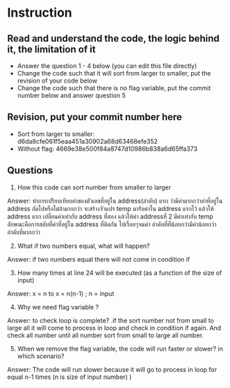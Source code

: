 ﻿# Instruction

## Read and understand the code, the logic behind it, the limitation of it
* Answer the question 1 - 4 below (you can edit this file directly)
* Change the code such that it will sort from larger to smaller, put the revision of your code below
* Change the code such that there is no flag variable, put the commit number below and answer question 5 


## Revision, put your commit number here
* Sort from larger to smaller: d6da8cfe061f5eaa451a30902a68d63468efe352
* Without flag: 4669e38e500f84a8747d10986b838a6d65ffa373

## Questions
1. How this code can sort number from smaller to larger
 
Answer: ทำการเปรียบเทียบค่าของตัวเลขที่อยู่ใน address(ลำดับ) แรก
		ว่ามีค่ามากกว่าค่าที่อยู่ใน address ถัดไปหรือไม่ถ้ามากกว่า
		จะสร้างจัวแปร temp มารับค่าใน address แรกไว้ แล้วให้ address แรก
		เปลี่ยนค่าเท่ากับ address ที่สอง แล้วให้ค่า addressที่ 2
		มีค่าเท่ากับ temp ลักษณะคือการสลับที่ค่าที่อยู่ใน address ที่ติดกัน
		ไปเรื่อยๆจนค่า ลำดับที่ที่น้อยกว่ามีค่าน้อยกว่าลำดับที่มากกว่า

2. What if two numbers equal, what will happen? 

Answer: if two numbers equal there will not come in condition if  

3. How many times at line 24 will be executed (as a function of the size of input) 

Answer: x = n to x = n(n-1)  ; n = input

4. Why we need flag variable ? 

Answer: to check loop is complete? .if the sort number not from small to large
		all it will come to process in loop and check in condition if again.
		And check all number until all number sort from small to large all number.

5. When we remove the flag variable, the code will run faster or slower? in which scenario? 

Answer: The code will run slower because it will go to process in loop for equal n-1 times (n is size of input number) 
		)  